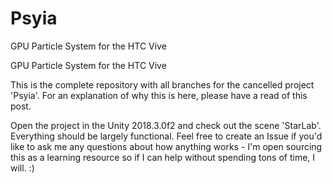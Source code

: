 # Psyia
GPU Particle System for the HTC Vive

GPU Particle System for the HTC Vive

This is the complete repository with all branches for the cancelled project 'Psyia'. For an explanation of why this is here, please have a read of this post.

Open the project in the Unity 2018.3.0f2 and check out the scene 'StarLab'. Everything should be largely functional. Feel free to create an Issue if you'd like to ask me any questions about how anything works - I'm open sourcing this as a learning resource so if I can help without spending tons of time, I will. :)
